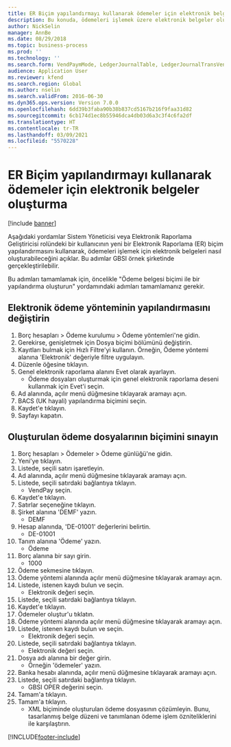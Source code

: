 ```yaml
---
title: ER Biçim yapılandırmayı kullanarak ödemeler için elektronik belgeler oluşturma
description: Bu konuda, ödemeleri işlemek üzere elektronik belgeler oluşturmak için yeni bir Elektronik raporlama (ER) biçimi yapılandırmasının nasıl kullanılacağı açıklanmaktadır.
author: NickSelin
manager: AnnBe
ms.date: 08/29/2018
ms.topic: business-process
ms.prod: ''
ms.technology: ''
ms.search.form: VendPaymMode, LedgerJournalTable, LedgerJournalTransVendPaym, BankAccountTableLookUp
audience: Application User
ms.reviewer: kfend
ms.search.region: Global
ms.author: nselin
ms.search.validFrom: 2016-06-30
ms.dyn365.ops.version: Version 7.0.0
ms.openlocfilehash: 6dd39b3faba90b38b837cd5167b216f9faa31d82
ms.sourcegitcommit: 6cb174d1ec8b55946dca4db03d6a3c3f4c6fa2df
ms.translationtype: HT
ms.contentlocale: tr-TR
ms.lasthandoff: 03/09/2021
ms.locfileid: "5570228"
---
```

# <a name="er-generate-electronic-documents-for-payments-using-a-format-configuration"></a>ER Biçim yapılandırmayı kullanarak ödemeler için elektronik belgeler oluşturma

[!include [banner](../../includes/banner.md)]

Aşağıdaki yordamlar Sistem Yöneticisi veya Elektronik Raporlama Geliştiricisi rolündeki bir kullanıcının yeni bir Elektronik Raporlama (ER) biçim yapılandırmasını kullanarak, ödemeleri işlemek için elektronik belgeleri nasıl oluşturabileceğini açıklar. Bu adımlar GBSI örnek şirketinde gerçekleştirilebilir.

Bu adımları tamamlamak için, öncelikle "Ödeme belgesi biçimi ile bir yapılandırma oluşturun" yordamındaki adımları tamamlamanız gerekir.


## <a name="change-the-configuration-of-the-electronic-payment-method"></a>Elektronik ödeme yönteminin yapılandırmasını değiştirin
1. Borç hesapları > Ödeme kurulumu > Ödeme yöntemleri'ne gidin.
2. Gerekirse, genişletmek için Dosya biçimi bölümünü değiştirin.
3. Kayıtları bulmak için Hızlı Filtre'yi kullanın. Örneğin, Ödeme yöntemi alanına 'Elektronik' değeriyle filtre uygulayın.
4. Düzenle öğesine tıklayın.
5. Genel elektronik raporlama alanını Evet olarak ayarlayın.
    * Ödeme dosyaları oluşturmak için genel elektronik raporlama deseni kullanmak için Evet'i seçin.  
6. Ad alanında, açılır menü düğmesine tıklayarak aramayı açın.
7. BACS (UK hayali) yapılandırma biçimini seçin.
8. Kaydet'e tıklayın.
9. Sayfayı kapatın.

## <a name="test-the-format-of-generated-payment-files"></a>Oluşturulan ödeme dosyalarının biçimini sınayın
1. Borç hesapları > Ödemeler > Ödeme günlüğü'ne gidin.
2. Yeni'ye tıklayın.
3. Listede, seçili satırı işaretleyin.
4. Ad alanında, açılır menü düğmesine tıklayarak aramayı açın.
5. Listede, seçili satırdaki bağlantıya tıklayın.
    * VendPay seçin.  
6. Kaydet'e tıklayın.
7. Satırlar seçeneğine tıklayın.
8. Şirket alanına 'DEMF' yazın.
    * DEMF  
9. Hesap alanında, 'DE-01001' değerlerini belirtin.
    * DE-01001  
10. Tanım alanına 'Ödeme' yazın.
    * Ödeme  
11. Borç alanına bir sayı girin.
    * 1000  
12. Ödeme sekmesine tıklayın.
13. Ödeme yöntemi alanında açılır menü düğmesine tıklayarak aramayı açın.
14. Listede, istenen kaydı bulun ve seçin.
    * Elektronik değeri seçin.  
15. Listede, seçili satırdaki bağlantıya tıklayın.
16. Kaydet'e tıklayın.
17. Ödemeler oluştur'u tıklatın.
18. Ödeme yöntemi alanında açılır menü düğmesine tıklayarak aramayı açın.
19. Listede, istenen kaydı bulun ve seçin.
    * Elektronik değeri seçin.  
20. Listede, seçili satırdaki bağlantıya tıklayın.
    * Elektronik değeri seçin.  
21. Dosya adı alanına bir değer girin.
    * Örneğin 'ödemeler' yazın.  
22. Banka hesabı alanında, açılır menü düğmesine tıklayarak aramayı açın.
23. Listede, seçili satırdaki bağlantıya tıklayın.
    * GBSI OPER değerini seçin.  
24. Tamam'a tıklayın.
25. Tamam'a tıklayın.
    * XML biçiminde oluşturulan ödeme dosyasının çözümleyin. Bunu, tasarlanmış belge düzeni ve tanımlanan ödeme işlem özniteliklerini ile karşılaştırın.  



[!INCLUDE[footer-include](../../../../includes/footer-banner.md)]